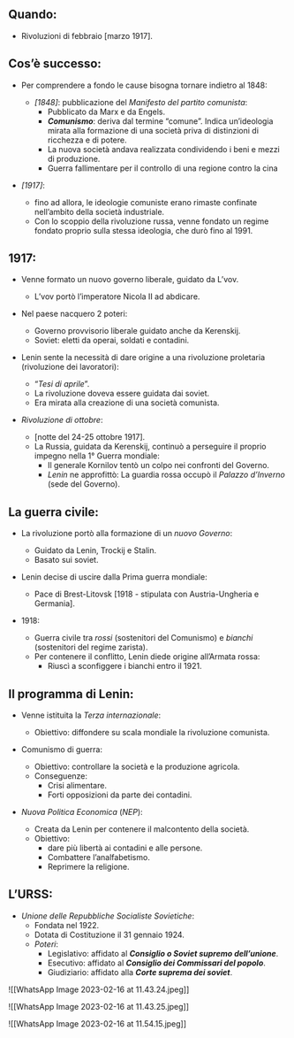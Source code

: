 ## **Quando**:
-   Rivoluzioni di febbraio [marzo 1917].

## **Cos’è successo**:


-   Per comprendere a fondo le cause bisogna tornare indietro al 1848:
    -   _[1848]_: pubblicazione del _Manifesto del partito comunista_:
        -   Pubblicato da Marx e da Engels.
        -   _**Comunismo**_: deriva dal termine “comune”. Indica un’ideologia mirata alla formazione di una società priva di distinzioni di ricchezza e di potere.
        -   La nuova società andava realizzata condividendo i beni e mezzi di produzione.
        - Guerra fallimentare per il controllo di una regione contro la cina
  

-   _[1917]_:
    -   fino ad allora, le ideologie comuniste erano rimaste confinate nell’ambito della società industriale.
    -   Con lo scoppio della rivoluzione russa, venne fondato un regime fondato proprio sulla stessa ideologia, che durò fino al 1991.


## **1917**:

-   Venne formato un nuovo governo liberale, guidato da L’vov.
    -   L’vov portò l’imperatore Nicola II ad abdicare.


-   Nel paese nacquero 2 poteri:
    -   Governo provvisorio liberale guidato anche da Kerenskij.
    -   Soviet: eletti da operai, soldati e contadini.


-   Lenin sente la necessità di dare origine a una rivoluzione proletaria (rivoluzione dei lavoratori):
    -   “_Tesi di aprile_”.
    -   La rivoluzione doveva essere guidata dai soviet.
    -   Era mirata alla creazione di una società comunista.


-   _Rivoluzione di ottobre_:
    -   [notte del 24-25 ottobre 1917].
    -   La Russia, guidata da Kerenskij, continuò a perseguire il proprio impegno nella 1° Guerra mondiale:
        -   Il generale Kornilov tentò un colpo nei confronti del Governo.
        -   _Lenin_ ne approfittò: La guardia rossa occupò il _Palazzo d’Inverno_ (sede del Governo).


## **La guerra civile**:

-   La rivoluzione portò alla formazione di un _nuovo Governo_:
    -   Guidato da Lenin, Trockij e Stalin.
    -   Basato sui soviet.

-   Lenin decise di uscire dalla Prima guerra mondiale:
    -   Pace di Brest-Litovsk [1918 - stipulata con Austria-Ungheria e Germania].


-   1918:
    -   Guerra civile tra _rossi_ (sostenitori del Comunismo) e _bianchi_ (sostenitori del regime zarista).
    -   Per contenere il conflitto, Lenin diede origine all’Armata rossa:
        -   Riuscì a sconfiggere i bianchi entro il 1921.


## **Il programma di Lenin**:
-   Venne istituita la _Terza internazionale_:
    -   Obiettivo: diffondere su scala mondiale la rivoluzione comunista.  


-   Comunismo di guerra:
    -   Obiettivo: controllare la società e la produzione agricola.
    -   Conseguenze:
        -   Crisi alimentare.
        -   Forti opposizioni da parte dei contadini.


-   _Nuova Politica Economica_ (_NEP_):
    -   Creata da Lenin per contenere il malcontento della società.
    -   Obiettivo:
        -   dare più libertà ai contadini e alle persone.
        -   Combattere l’analfabetismo.
        -   Reprimere la religione.


## **L’URSS**:
-   _Unione delle Repubbliche Socialiste Sovietiche_:
    -   Fondata nel 1922.
    -   Dotata di Costituzione il 31 gennaio 1924.
    -   _Poteri_:
        -   Legislativo: affidato al _**Consiglio o Soviet supremo dell’unione**_.
        -   Esecutivo: affidato al _**Consiglio dei Commissari del popolo**_.
        -   Giudiziario: affidato alla _**Corte suprema dei soviet**_.

<div style="page-break-after: always;"></div>

![[WhatsApp Image 2023-02-16 at 11.43.24.jpeg]]
<div style="page-break-after: always;"></div>

![[WhatsApp Image 2023-02-16 at 11.43.25.jpeg]]<div style="page-break-after: always;"></div>
<div style="page-break-after: always;"></div>
<div style="page-break-after: always;"></div>

![[WhatsApp Image 2023-02-16 at 11.54.15.jpeg]]